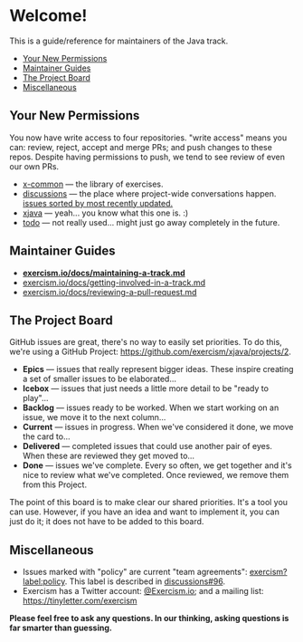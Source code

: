 # Welcome!

This is a guide/reference for maintainers of the Java track.

- [Your New Permissions](#your-new-permissions)
- [Maintainer Guides](#maintainer-guides)
- [The Project Board](#the-project-board)
- [Miscellaneous](#miscellaneous)

## Your New Permissions 

You now have write access to four repositories.  "write access" means you can: review, reject, accept and merge PRs; and push changes to these repos.  Despite having permissions to push, we tend to see review of even our own PRs.

- [x-common](https://github.com/exercism/x-common) — the library of exercises.
- [discussions](https://github.com/exercism/discussions) — the place where project-wide conversations happen. 
  [issues sorted by most recently updated.](https://github.com/exercism/discussions/issues?q=is%3Aissue+is%3Aopen+sort%3Aupdated-desc)
- [xjava](https://github.com/exercism/xjava) — yeah... you know what this one is. :)
- [todo](https://github.com/exercism/todo) — not really used... might just go away completely in the future.

## Maintainer Guides

- **[exercism.io/docs/maintaining-a-track.md](https://github.com/exercism/exercism.io/blob/master/docs/maintaining-a-track.md)**
- [exercism.io/docs/getting-involved-in-a-track.md](https://github.com/exercism/exercism.io/blob/master/docs/getting-involved-in-a-track.md)
- [exercism.io/docs/reviewing-a-pull-request.md](https://github.com/exercism/exercism.io/blob/master/docs/reviewing-a-pull-request.md)

## The Project Board

GitHub issues are great, there's no way to easily set priorities.
To do this, we're using a GitHub Project: https://github.com/exercism/xjava/projects/2.

- **Epics** — issues that really represent bigger ideas.  These inspire creating a set of smaller issues to be elaborated...
- **Icebox** — issues that just needs a little more detail to be "ready to play"...
- **Backlog** — issues ready to be worked.  When we start working on an issue, we move it to the next column...
- **Current** — issues in progress.  When we've considered it done, we move the card to...
- **Delivered** — completed issues that could use another pair of eyes.  When these are reviewed they get moved to...
- **Done** — issues we've complete.  Every so often, we get together and it's nice to review what we've completed. 
  Once reviewed, we remove them from this Project.

The point of this board is to make clear our shared priorities.  It's a tool you can use.
However, if you have an idea and want to implement it, you can just do it; it does not have to be added to this board.

## Miscellaneous

- Issues marked with "policy" are current "team agreements": [exercism?label:policy](https://github.com/search?q=org%3Aexercism+label%3Apolicy).
  This label is described in [discussions#96](https://github.com/exercism/discussions/issues/96).
- Exercism has a Twitter account: [@Exercism.io](https://twitter.com/exercism_io); and a mailing list: https://tinyletter.com/exercism

**Please feel free to ask any questions.  In our thinking, asking questions is far smarter than guessing.**
